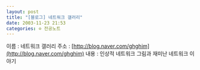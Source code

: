 ```yaml
---
layout: post
title: "[블로그] 네트워크 갤러리"
date: 2003-11-23 21:53
categories: ⊙ 전공노트
---
```


이름 : 네트워크 갤러리
주소 : [http://blog.naver.com/ghghim](http://blog.naver.com/ghghim)
내용 : 인상적 네트워크 그림과 재미난 네트워크 이야기 
       
